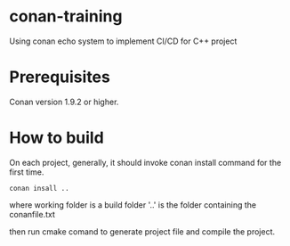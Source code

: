 # conan-training
Using conan echo system to implement CI/CD for C++ project

# Prerequisites
Conan version 1.9.2 or higher.

# How to build
On each project, generally, it should invoke conan install command for the first time.
```
conan insall ..
```

where working folder is a build folder
'..' is the folder containing the conanfile.txt

then run cmake comand to generate project file and compile the project.